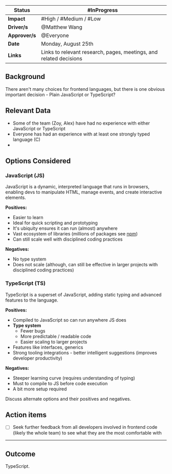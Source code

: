 
| **Status**     | #InProgress                                                        |
| -------------- | ------------------------------------------------------------------ |
| **Impact**     | #High / #Medium / #Low                                             |
| **Driver/s**   | @Matthew Wang                                                      |
| **Approver/s** | @Everyone                                                          |
| **Date**       | Monday, August 25th                                                |
| **Links**      | Links to relevant research, pages, meetings, and related decisions |

## Background

There aren't many choices for frontend languages, but there is one obvious important decision - Plain JavaScript or TypeScript?
## Relevant Data

* Some of the team (Zoy, Alex) have had no experience with either JavaScript or TypeScript
* Everyone has had an experience with at least one strongly typed language (C)
* 
## Options Considered

### JavaScript (JS)

JavaScript is a dynamic, interpreted language that runs in browsers, enabling devs to manipulate HTML, manage events, and create interactive elements.

**Positives:**
* Easier to learn
* Ideal for quick scripting and prototyping
* It's ubiquity ensures it can run (almost) anywhere
* Vast ecosystem of libraries (millions of packages see [npm](https://www.npmjs.com/))
* Can still scale well with disciplined coding practices

**Negatives:**
* No type system
* Does not scale (although, can still be effective in larger projects with disciplined coding practices)
### TypeScript (TS)

TypeScript is a superset of JavaScript, adding static typing and advanced features to the language. 

**Positives:**
* Compiled to JavaScript so can run anywhere JS does
* **Type system**
	* Fewer bugs
	* More predictable / readable code
	* Easier scaling to larger projects
* Features like interfaces, generics
* Strong tooling integrations - better intelligent suggestions (improves developer productivity)

**Negatives:**
* Steeper learning curve (requires understanding of typing) 
* Must to compile to JS before code execution
* A bit more setup required

Discuss alternate options and their positives and negatives.
## Action items

- [ ] Seek further feedback from all developers involved in frontend code (likely the whole team) to see what they are the most comfortable with

--- 
## Outcome

TypeScript.